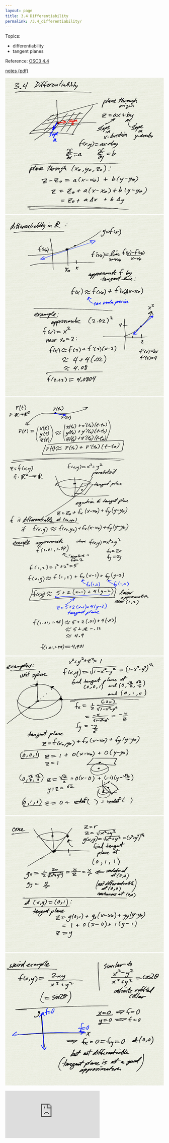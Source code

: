 ```yaml
---
layout: page
title: 3.4 Differentiability
permalink: /3.4_differentiability/
---
```


Topics:
- differentiability
- tangent planes

Reference: [OSC3 4.4](https://openstax.org/books/calculus-volume-3/pages/4-4-tangent-planes-and-linear-approximations)

[notes (pdf)](MultiV_3.4_Differentiability.pdf)

![](0.png)
![](1.png)
![](2.png)
![](3.png)
![](4.png)
![](5.png)

<iframe class="video" src="https://www.youtube.com/embed/j0GrpqLYxgM" title="YouTube video player" frameborder="0" allow="accelerometer; autoplay; clipboard-write; encrypted-media; gyroscope; picture-in-picture" allowfullscreen></iframe>

